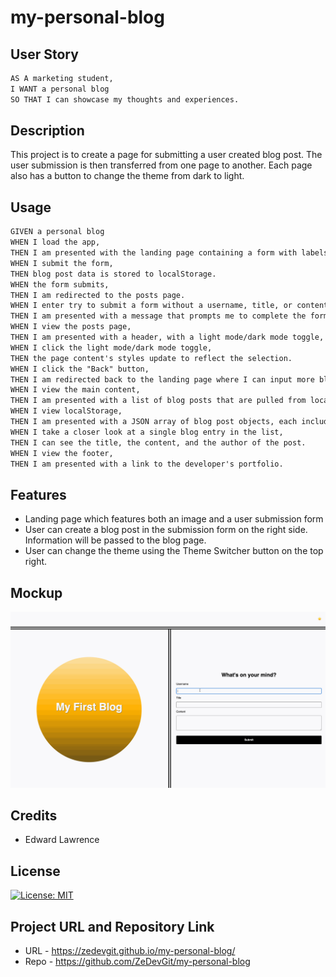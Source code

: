 # my-personal-blog

## User Story

```md
AS A marketing student,
I WANT a personal blog
SO THAT I can showcase my thoughts and experiences.
```

## Description

This project is to create a page for submitting a user created blog post. 
The user submission is then transferred from one page to another.
Each page also has a button to change the theme from dark to light.

## Usage

```md
GIVEN a personal blog
WHEN I load the app,
THEN I am presented with the landing page containing a form with labels and inputs for username, blog title, and blog content.
WHEN I submit the form,
THEN blog post data is stored to localStorage.
WHEN the form submits,
THEN I am redirected to the posts page.
WHEN I enter try to submit a form without a username, title, or content,
THEN I am presented with a message that prompts me to complete the form.
WHEN I view the posts page,
THEN I am presented with a header, with a light mode/dark mode toggle, and a "Back" button.
WHEN I click the light mode/dark mode toggle,
THEN the page content's styles update to reflect the selection.
WHEN I click the "Back" button,
THEN I am redirected back to the landing page where I can input more blog entries.
WHEN I view the main content,
THEN I am presented with a list of blog posts that are pulled from localStorage.
WHEN I view localStorage,
THEN I am presented with a JSON array of blog post objects, each including the post author's username, title of the post, and post's content.
WHEN I take a closer look at a single blog entry in the list,
THEN I can see the title, the content, and the author of the post.
WHEN I view the footer,
THEN I am presented with a link to the developer's portfolio.
```

## Features

- Landing page which features both an image and a user submission form
- User can create a blog post in the submission form on the right side. Information
will be passed to the blog page.
- User can change the theme using the Theme Switcher button on the top right.

## Mockup
![A user adds a blog through a form, then the post appears on the following page.](./assets/images/100-web-apis-challenge-demo.gif)


## Credits
- Edward Lawrence

## License
[![License: MIT](https://img.shields.io/badge/License-MIT-yellow.svg)](https://opensource.org/licenses/MIT)

## Project URL and Repository Link

- URL - https://zedevgit.github.io/my-personal-blog/
- Repo - https://github.com/ZeDevGit/my-personal-blog